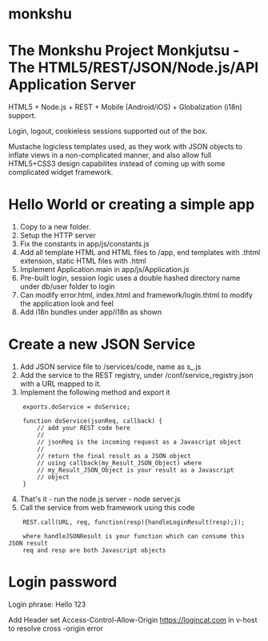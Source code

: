 # monkshu
The Monkshu Project
Monkjutsu - The HTML5/REST/JSON/Node.js/API Application Server
================================================================
HTML5 + Node.js + REST + Mobile (Android/iOS) + Globalization (i18n) support.

Login, logout, cookieless sessions supported out of the box.

Mustache logicless templates used, as they work with JSON objects to inflate views in a non-complicated manner,
and also allow full HTML5+CSS3 design capabilites instead of coming up with some complicated widget framework.

Hello World or creating a simple app
====================================
1. Copy to a new folder.
2. Setup the HTTP server 
3. Fix the constants in app/js/constants.js
4. Add all template HTML and HTML files to /app, end templates with .thtml extension, static HTML files with .html
5. Implement Application.main in app/js/Application.js
6. Pre-built login, session logic uses a double hashed directory name under db/user folder to login
7. Can modify error.html, index.html and framework/login.thtml to modify the application look and feel
8. Add i18n bundles under app/i18n as shown

Create a new JSON Service
=========================
1. Add JSON service file to /services/code, name as s_<purpose of the service>.js
2. Add the service to the REST registry, under /conf/service_registry.json with a URL mapped to it.
3. Implement the following method and export it
```
	exports.doService = doService;

	function doService(jsonReq, callback) {
		// add your REST code here
		//
		// jsonReq is the incoming request as a Javascript object 
		//
		// return the final result as a JSON object 
		// using callback(my_Result_JSON_Object) where
		// my_Result_JSON_Object is your result as a Javascript
		// object
	}
```
4. That's it - run the node.js server - node server.js
5. Call the service from web framework using this code
```
	REST.call(URL, req, function(resp){handleLoginResult(resp);});
	
	where handleJSONResult is your function which can consume this JSON result
	req and resp are both Javascript objects
```
Login password
==============
Login phrase: Hello 123

Add Header set Access-Control-Allow-Origin https://logincat.com in v-host to resolve cross -origin error


